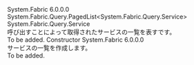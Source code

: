 <Type Name="ServiceList" FullName="System.Fabric.Query.ServiceList">
  <TypeSignature Language="C#" Value="public sealed class ServiceList : System.Fabric.Query.PagedList&lt;System.Fabric.Query.Service&gt;" />
  <TypeSignature Language="ILAsm" Value=".class public auto ansi sealed beforefieldinit ServiceList extends System.Fabric.Query.PagedList`1&lt;class System.Fabric.Query.Service&gt;" />
  <TypeSignature Language="DocId" Value="T:System.Fabric.Query.ServiceList" />
  <TypeSignature Language="VB.NET" Value="Public NotInheritable Class ServiceList&#xA;Inherits PagedList(Of Service)" />
  <TypeSignature Language="F#" Value="type ServiceList = class&#xA;    inherit PagedList&lt;Service&gt;" />
  <AssemblyInfo>
    <AssemblyName>System.Fabric</AssemblyName>
    <AssemblyVersion>6.0.0.0</AssemblyVersion>
  </AssemblyInfo>
  <Base>
    <BaseTypeName>System.Fabric.Query.PagedList&lt;System.Fabric.Query.Service&gt;</BaseTypeName>
    <BaseTypeArguments>
      <BaseTypeArgument TypeParamName="T">System.Fabric.Query.Service</BaseTypeArgument>
    </BaseTypeArguments>
  </Base>
  <Interfaces />
  <Docs>
    <summary>
      <para>呼び出すことによって取得されたサービスの一覧を表す<see cref="M:System.Fabric.FabricClient.QueryClient.GetServiceListAsync(System.Uri)" />です。</para>
    </summary>
    <remarks>To be added.</remarks>
  </Docs>
  <Members>
    <Member MemberName=".ctor">
      <MemberSignature Language="C#" Value="public ServiceList ();" />
      <MemberSignature Language="ILAsm" Value=".method public hidebysig specialname rtspecialname instance void .ctor() cil managed" />
      <MemberSignature Language="DocId" Value="M:System.Fabric.Query.ServiceList.#ctor" />
      <MemberSignature Language="VB.NET" Value="Public Sub New ()" />
      <MemberType>Constructor</MemberType>
      <AssemblyInfo>
        <AssemblyName>System.Fabric</AssemblyName>
        <AssemblyVersion>6.0.0.0</AssemblyVersion>
      </AssemblyInfo>
      <Parameters />
      <Docs>
        <summary>
          <para>
            サービスの一覧を作成します。
            </para>
        </summary>
        <remarks>To be added.</remarks>
      </Docs>
    </Member>
  </Members>
</Type>
